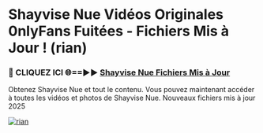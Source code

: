 # Shayvise Nue Vidéos Originales 0nlyFans Fuitées - Fichiers Mis à Jour ! (rian)

<h3>🔴 CLIQUEZ ICI 🌐==►► <a href="https://tinyurl.com/2pmr4ezf" rel="nofollow">Shayvise Nue Fichiers Mis à Jour</a></h3>

Obtenez Shayvise Nue et tout le contenu. Vous pouvez maintenant accéder à toutes les vidéos et photos de Shayvise Nue. Nouveaux fichiers mis à jour 2025

[![rian](https://i.imgur.com/6SNvagu.gif)](https://tinyurl.com/2pmr4ezf)
